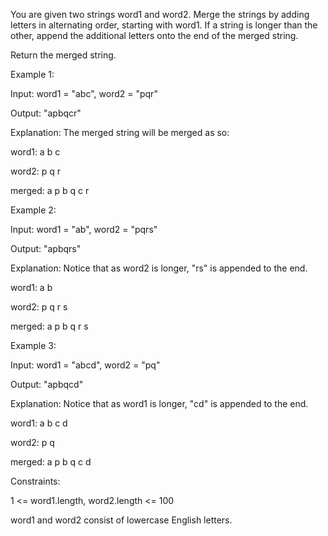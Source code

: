 You are given two strings word1 and word2. Merge the strings by adding letters in alternating order, starting with word1. If a string is longer than the other, append the additional letters onto the end of the merged string.

Return the merged string.

 

Example 1:

Input: word1 = "abc", word2 = "pqr"

Output: "apbqcr"

Explanation: The merged string will be merged as so:

word1:  a   b   c

word2:    p   q   r

merged: a p b q c r

Example 2:

Input: word1 = "ab", word2 = "pqrs"

Output: "apbqrs"

Explanation: Notice that as word2 is longer, "rs" is appended to the end.

word1:  a   b 

word2:    p   q   r   s

merged: a p b q   r   s

Example 3:

Input: word1 = "abcd", word2 = "pq"

Output: "apbqcd"

Explanation: Notice that as word1 is longer, "cd" is appended to the end.

word1:  a   b   c   d

word2:    p   q 

merged: a p b q c   d
 

Constraints:

1 <= word1.length, word2.length <= 100

word1 and word2 consist of lowercase English letters.
